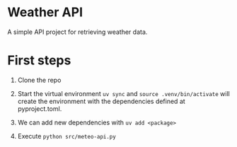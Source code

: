 # Weather API

A simple API project for retrieving weather data.

# First steps

1. Clone the repo

2. Start the virtual environment `uv sync` and `source .venv/bin/activate` will create the environment with the dependencies defined at pyproject.toml.
3. We can add new dependencies with `uv add <package>`

4. Execute `python src/meteo-api.py`